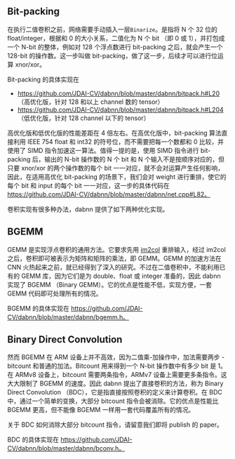 ## Bit-packing
在执行二值卷积之前，网络需要手动插入一层`Binarize`。是指将 N 个 32 位的 float/integer，根据和 0 的大小关系，二值化为 N 个 bit （即 0 或 1），并打包成一个 N-bit 的整体，例如对 128 个浮点数进行 bit-packing 之后，就会产生一个 128-bit 的操作数。这一步叫做 bit-packing，做了这一步，后续才可以进行位运算 xnor/xor。

Bit-packing 的具体实现在 

* https://github.com/JDAI-CV/dabnn/blob/master/dabnn/bitpack.h#L20 （高优化版，针对 128 和以上 channel 数的 tensor） 
* https://github.com/JDAI-CV/dabnn/blob/master/dabnn/bitpack.h#L204 （低优化版，针对 128 channel 以下的 tensor） 

高优化版和低优化版的性能差距在 4 倍左右。在高优化版中，bit-packing 算法直接利用 IEEE 754 float 和 int32 的符号位，而不需要把每一个数都和 0 比较，并使用了 SIMD 指令加速这一算法。值得一提的是，使用 SIMD 指令进行 bit-packing 后，输出的 N-bit 操作数的 N 个 bit 和 N 个输入不是按顺序对应的，但只要 xnor/xor 的两个操作数的每个 bit 一一对应，就不会对运算产生任何影响，因此，在适用高优化 bit-packing 的场景下，我们会对 weight 进行重排，使它的每个 bit 和 input 的每个 bit 一一对应，这一步的具体代码在 https://github.com/JDAI-CV/dabnn/blob/master/dabnn/net.cpp#L82。

卷积实现有很多种办法，dabnn 提供了如下两种优化实现。

## BGEMM

GEMM 是实现浮点卷积的通用方法。它要求先用 [im2col](https://github.com/JDAI-CV/dabnn/blob/master/dabnn/im2col.h) 重排输入，经过 im2col 之后，卷积即可被表示为矩阵和矩阵的乘法，即 GEMM。GEMM 的加速方法在 CNN 火热起来之前，就已经得到了深入的研究。不过在二值卷积中，不能利用已有的 GEMM 库，因为它们是为 double、float 或 integer 准备的，因此 dabnn 实现了 BGEMM （Binary GEMM）。它的优点是性能不低，实现方便，一套 GEMM 代码即可处理所有的情况。

BGEMM 的具体实现在 https://github.com/JDAI-CV/dabnn/blob/master/dabnn/bgemm.h。

## Binary Direct Convolution

然而 BGEMM 在 ARM 设备上并不高效，因为二值乘-加操作中，加法需要两步 - bitcount 和普通的加法。Bitcount 用来得到一个 N-bit 操作数中有多少 bit 是 1。在 ARMv8 设备上，bitcount 需要两条指令，ARMv7 设备上需要更多条指令。这大大限制了 BGEMM 的速度。因此 dabnn 提出了直接卷积的方法，称为 Binary Direct Convolution （BDC），它是指直接按照卷积的定义来计算卷积。在 BDC 中，通过一个简单的变换，大部分 bitcount 指令会被消除。它的优点是性能比 BGEMM 更高，但不能像 BGEMM 一样用一套代码覆盖所有的情况。

关于 BDC 如何消除大部分 bitcount 指令，请留意我们即将 publish 的 paper。

BDC 的具体实现在 https://github.com/JDAI-CV/dabnn/blob/master/dabnn/bconv.h。

